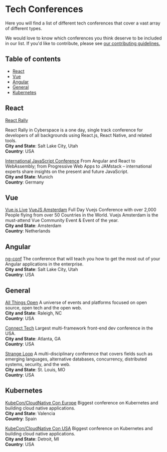 # Tech Conferences<!-- omit in toc -->

Here you will find a list of different tech conferences that cover a vast array of different types.

We would love to know which conferences you think deserve to be included in our list. If you'd like to contribute, please see [our contributing guidelines.](./CONTRIBUTING.md)

## Table of contents<!-- omit in toc -->

- [React](#react)
- [Vue](#vue)
- [Angular](#angular)
- [General](#general)
- [Kubernetes](#kubernetes)

## React

[React Rally](https://www.reactrally.com/)

React Rally in Cyberspace is a one day, single track conference for developers of all backgrounds using React.js, React Native, and related tools.<br>
**City and State**: Salt Lake City, Utah<br>
**Country**: USA

[International JavaScript Conference](https://javascript-conference.com/munich/)
From Angular and React to WebAssembly; from Progressive Web Apps to JAMstack – international experts share insights on the present and future JavaScript.<br>
**City and State**: Munich<br>
**Country**: Germany

## Vue

[Vue.js Live](https://vuejslive.com/)
[VueJS Amsterdam](https://www.vuejs.amsterdam/)
Full Day Vuejs Conference with over 2,000 People flying from over 50 Countries in the World. Vuejs Amsterdam is the must-attend Vue Community Event & Event of the year.<br>
**City and State**: Amsterdam<br>
**Country**: Netherlands

## Angular

[ng-conf](https://enterprise.ng-conf.org/)
The conference that will teach you how to get the most out of your Angular applications in the enterprise.<br>
**City and State**: Salt Lake City, Utah<br>
**Country**: USA

## General

[All Things Open](https://www.allthingsopen.org/)
A universe of events and platforms focused on open source, open tech and the open web.<br>
**City and State**: Raleigh, NC<br>
**Country**: USA

[Connect Tech](https://connect.tech)
Largest multi-framework front-end dev conference in the USA.<br>
**City and State**: Atlanta, GA<br>
**Country**: USA

[Strange Loop](https://www.thestrangeloop.com/)
A multi-disciplinary conference that covers fields such as emerging languages, alternative databases, concurrency, distributed systems, security, and the web.<br>
**City and State**: St. Louis, MO<br>
**Country**: USA

## Kubernetes

[KubeCon/CloudNative Con Europe](https://events.linuxfoundation.org/kubecon-cloudnativecon-europe/)
Biggest conference on Kubernetes and building cloud native applications.<br>
**City and State**: Valencia<br>
**Country**: Spain

[KubeCon/CloudNative Con USA](https://events.linuxfoundation.org/kubecon-cloudnativecon-north-america/)
Biggest conference on Kubernetes and building cloud native applications.<br>
**City and State**: Detroit, MI<br>
**Country**: USA
